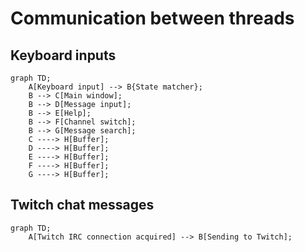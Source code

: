 # Communication between threads

## Keyboard inputs

```mermaid
graph TD;
    A[Keyboard input] --> B{State matcher};
    B --> C[Main window];
    B --> D[Message input];
    B --> E[Help];
    B --> F[Channel switch];
    B --> G[Message search];
    C ----> H[Buffer];
    D ----> H[Buffer];
    E ----> H[Buffer];
    F ----> H[Buffer];
    G ----> H[Buffer];
```

## Twitch chat messages

```mermaid
graph TD;
    A[Twitch IRC connection acquired] --> B[Sending to Twitch];
```
